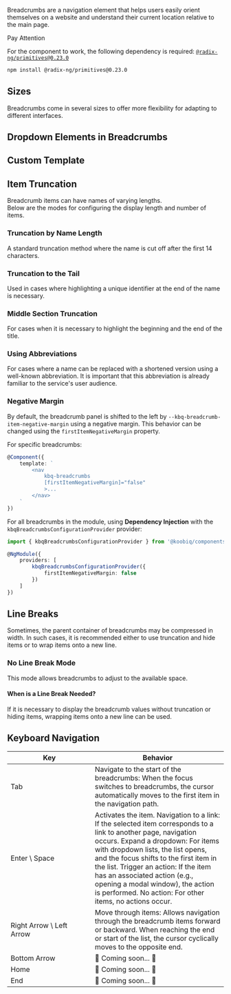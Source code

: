 Breadcrumbs are a navigation element that helps users easily orient themselves on a website and understand their current location relative to the main page.

<div class="kbq-callout kbq-callout_theme">
<div class="kbq-callout__header">Pay Attention</div>
<div class="kbq-callout__content kbq-docs-element-last-child-margin-bottom-0">

For the component to work, the following dependency is required: [`@radix-ng/primitives@0.23.0`](https://github.com/radix-ng/primitives/tree/primitives%400.23.0)

```bash
npm install @radix-ng/primitives@0.23.0
```

</div>
</div>

<!-- example(breadcrumbs-overview) -->

## Sizes

Breadcrumbs come in several sizes to offer more flexibility for adapting to different interfaces.

<!-- example(breadcrumbs-size) -->

## Dropdown Elements in Breadcrumbs

<!-- example(breadcrumbs-dropdown) -->

## Custom Template

<!-- example(breadcrumbs-custom-template) -->

## Item Truncation

Breadcrumb items can have names of varying lengths.  
Below are the modes for configuring the display length and number of items.

### Truncation by Name Length

A standard truncation method where the name is cut off after the first 14 characters.

<!-- example(breadcrumbs-truncate-head-items) -->

### Truncation to the Tail

Used in cases where highlighting a unique identifier at the end of the name is necessary.

<!-- example(breadcrumbs-truncate-tail-items) -->

### Middle Section Truncation

For cases when it is necessary to highlight the beginning and the end of the title.

<!-- example(breadcrumbs-truncate-center-items) -->

### Using Abbreviations

For cases where a name can be replaced with a shortened version using a well-known abbreviation. It is important that this abbreviation is already familiar to the service's user audience.

<!-- example(breadcrumbs-truncate-by-abbrev-items) -->

### Negative Margin

By default, the breadcrumb panel is shifted to the left by `--kbq-breadcrumb-item-negative-margin` using a negative margin. This behavior can be changed using the `firstItemNegativeMargin` property.

For specific breadcrumbs:

```ts
@Component({
    template: `
        <nav
            kbq-breadcrumbs
            [firstItemNegativeMargin]="false"
            >...
        </nav>
    `
})
```

For all breadcrumbs in the module, using **Dependency Injection** with the `kbqBreadcrumbsConfigurationProvider` provider:

```ts
import { kbqBreadcrumbsConfigurationProvider } from '@koobiq/components/breadcrumbs';

@NgModule({
    providers: [
        kbqBreadcrumbsConfigurationProvider({
            firstItemNegativeMargin: false
        })
    ]
})
```

## Line Breaks

Sometimes, the parent container of breadcrumbs may be compressed in width. In such cases, it is recommended either to use truncation and hide items or to wrap items onto a new line.

### No Line Break Mode

This mode allows breadcrumbs to adjust to the available space.

<!-- example(breadcrumbs-with-auto-wrap-adaptive) -->

#### When is a Line Break Needed?

If it is necessary to display the breadcrumb values without truncation or hiding items, wrapping items onto a new line can be used.

<!-- example(breadcrumbs-with-wrap) -->

## Keyboard Navigation

| <div style="min-width: 180px;">Key</div>                                                         | Behavior                                                                                                                                                                                                                                                                                                                                                                                                      |
| ------------------------------------------------------------------------------------------------ | ------------------------------------------------------------------------------------------------------------------------------------------------------------------------------------------------------------------------------------------------------------------------------------------------------------------------------------------------------------------------------------------------------------- |
| <span class="hot-key-button">Tab</span>                                                          | Navigate to the start of the breadcrumbs: When the focus switches to breadcrumbs, the cursor automatically moves to the first item in the navigation path.                                                                                                                                                                                                                                                    |
| <span class="hot-key-button">Enter</span> \ <span class="hot-key-button">Space</span>            | Activates the item. Navigation to a link: If the selected item corresponds to a link to another page, navigation occurs. Expand a dropdown: For items with dropdown lists, the list opens, and the focus shifts to the first item in the list. Trigger an action: If the item has an associated action (e.g., opening a modal window), the action is performed. No action: For other items, no actions occur. |
| <span class="hot-key-button">Right Arrow</span> \ <span class="hot-key-button">Left Arrow</span> | Move through items: Allows navigation through the breadcrumb items forward or backward. When reaching the end or start of the list, the cursor cyclically moves to the opposite end.                                                                                                                                                                                                                          |
| <span class="hot-key-button">Bottom Arrow</span>                                                 | 🚧 Coming soon... 🚧                                                                                                                                                                                                                                                                                                                                                                                          |
| <span class="hot-key-button">Home</span>                                                         | 🚧 Coming soon... 🚧                                                                                                                                                                                                                                                                                                                                                                                          |
| <span class="hot-key-button">End</span>                                                          | 🚧 Coming soon... 🚧                                                                                                                                                                                                                                                                                                                                                                                          |
